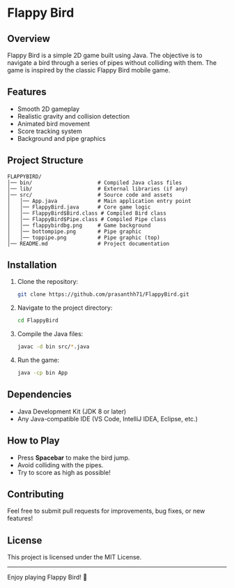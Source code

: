 # Flappy Bird

## Overview
Flappy Bird is a simple 2D game built using Java. The objective is to navigate a bird through a series of pipes without colliding with them. The game is inspired by the classic Flappy Bird mobile game.

## Features
- Smooth 2D gameplay
- Realistic gravity and collision detection
- Animated bird movement
- Score tracking system
- Background and pipe graphics

## Project Structure
```
FLAPPYBIRD/
│── bin/                     # Compiled Java class files
│── lib/                     # External libraries (if any)
│── src/                     # Source code and assets
│   │── App.java             # Main application entry point
│   │── FlappyBird.java      # Core game logic
│   │── FlappyBird$Bird.class # Compiled Bird class
│   │── FlappyBird$Pipe.class # Compiled Pipe class
│   │── flappybirdbg.png     # Game background
│   │── bottompipe.png       # Pipe graphic
│   │── toppipe.png          # Pipe graphic (top)
│── README.md                # Project documentation
```

## Installation
1. Clone the repository:
   ```sh
   git clone https://github.com/prasanthh71/FlappyBird.git
   ```
2. Navigate to the project directory:
   ```sh
   cd FlappyBird
   ```
3. Compile the Java files:
   ```sh
   javac -d bin src/*.java
   ```
4. Run the game:
   ```sh
   java -cp bin App
   ```

## Dependencies
- Java Development Kit (JDK 8 or later)
- Any Java-compatible IDE (VS Code, IntelliJ IDEA, Eclipse, etc.)

## How to Play
- Press **Spacebar** to make the bird jump.
- Avoid colliding with the pipes.
- Try to score as high as possible!



## Contributing
Feel free to submit pull requests for improvements, bug fixes, or new features!

## License
This project is licensed under the MIT License.

---

Enjoy playing Flappy Bird! 🚀

